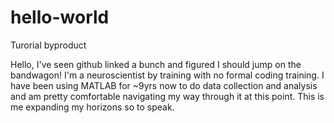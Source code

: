 # hello-world
Turorial byproduct

Hello, I've seen github linked a bunch and figured I should jump on the bandwagon! I'm a neuroscientist by training with no formal coding training. I have been using MATLAB for ~9yrs now to do data collection and analysis and am pretty comfortable navigating my way through it at this point. This is me expanding my horizons so to speak.
